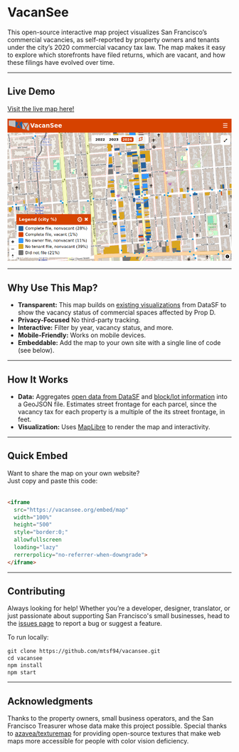 # VacanSee

This open-source interactive map project visualizes San Francisco’s commercial vacancies, as self-reported by property owners and tenants under the city’s 2020 commercial vacancy tax law. The map makes it easy to explore which storefronts have filed returns, which are vacant, and how these filings have evolved over time. 

---

## Live Demo

[Visit the live map here!](https://vacansee.org)

![Screenshot of VacanSee](public/img/vsm_screenshot2.png?raw=true)

---

## Why Use This Map?

- **Transparent:** This map builds on [existing visualizations](https://data.sfgov.org/Economy-and-Community/Map-of-Commercial-Vacancy-Tax-Status/iynh-ydf2) from DataSF to show the vacancy status of commercial spaces affected by Prop D. 
- **Privacy-Focused** No third-party tracking. 
- **Interactive:** Filter by year, vacancy status, and more.
- **Mobile-Friendly:** Works on mobile devices.
- **Embeddable:** Add the map to your own site with a single line of code (see below).

---

## How It Works

- **Data:** Aggregates [open data from DataSF](https://data.sfgov.org/Economy-and-Community/Taxable-Commercial-Spaces/rzkk-54yv/about_data) and [block/lot information](https://data.sfgov.org/Geographic-Locations-and-Boundaries/San-Francisco-Addresses-with-Units-Enterprise-Addr/ramy-di5m/about_data) into a GeoJSON file. Estimates street frontage for each parcel, since the vacancy tax for each property is a multiple of the its street frontage, in feet. 
- **Visualization:** Uses [MapLibre](https://maplibre.org/) to render the map and interactivity.

--- 

## Quick Embed

Want to share the map on your own website?  
Just copy and paste this code:

```html

<iframe
  src="https://vacansee.org/embed/map"
  width="100%"
  height="500"
  style="border:0;"
  allowfullscreen
  loading="lazy"
  rerrerpolicy="no-referrer-when-downgrade">
</iframe>

```

---

## Contributing

Always looking for help!  Whether you’re a developer, designer, translator, or just passionate about supporting San Francisco's small businesses, head to the [issues page](https://github.com/mtsf94/vacansee/issues) to report a bug or suggest a feature.

To run locally:

```
git clone https://github.com/mtsf94/vacansee.git
cd vacansee
npm install
npm start
```
---
## Acknowledgments

Thanks to the property owners, small business operators, and the San Francisco Treasurer whose data make this project possible. Special thanks to [azavea/texturemap](https://github.com/azavea/texturemap) for providing open-source textures that make web maps more accessible for people with color vision deficiency.
